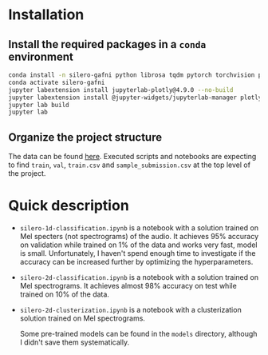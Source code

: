 # Installation

## Install the required packages in a `conda` environment

```bash
conda install -n silero-gafni python librosa tqdm pytorch torchvision plotly pandas numpy matplotlib jupyterlab ipywidgets nodejs -c pytorch -c plotly -c conda-forge
conda activate silero-gafni
jupyter labextension install jupyterlab-plotly@4.9.0 --no-build
jupyter labextension install @jupyter-widgets/jupyterlab-manager plotlywidget@4.9.0 --no-build
jupyter lab build
jupyter lab
```

## Organize the project structure

The data can be found [here](https://www.kaggle.com/c/silero-audio-classifier/data). Executed scripts and notebooks are expecting to find `train`, `val`, `train.csv` and `sample_submission.csv` at the top level of the project.

# Quick description

- `silero-1d-classification.ipynb` is a notebook with a solution trained on Mel specters (not spectrograms) of the audio. It achieves 95% accuracy on validation while trained on 1% of the data and works very fast, model is small. Unfortunately, I haven't spend enough time to investigate if the accuracy can be increased further by optimizing the hyperparameters.

- `silero-2d-classification.ipynb` is a notebook with a solution trained on Mel spectrograms. It achieves almost 98% accuracy on test while trained on 10% of the data.

- `silero-2d-clusterization.ipynb` is a notebook with a clusterization solution trained on Mel spectrograms.

  Some pre-trained models can be found in the `models` directory, although I didn't save them systematically.